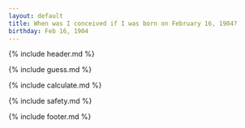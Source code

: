 ```yaml
---
layout: default
title: When was I conceived if I was born on February 16, 1904?
birthday: Feb 16, 1904
---
```


{% include header.md %}

{% include guess.md %}

{% include calculate.md %}

{% include safety.md %}

{% include footer.md %}



